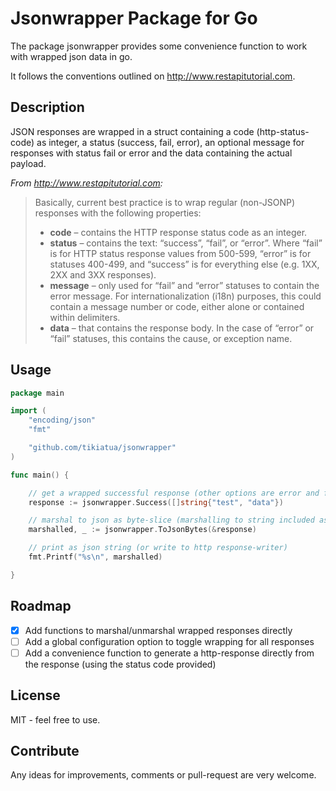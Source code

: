 # Jsonwrapper Package for Go

The package jsonwrapper provides some convenience function to work with
wrapped json data in go.

It follows the conventions outlined on http://www.restapitutorial.com.

## Description
JSON responses are wrapped in a struct containing a code (http-status-code) as integer,
a status (success, fail, error), an optional message for responses with status fail or error
and the data containing the actual payload.

*From http://www.restapitutorial.com:*
> Basically, current best practice is to wrap regular (non-JSONP) responses with the following properties:
> - **code** – contains the HTTP response status code as an integer.
> - **status** – contains the text: “success”, “fail”, or “error”. Where “fail” is for HTTP status response values from 500-599, “error” is for statuses 400-499, and “success” is for everything else (e.g. 1XX, 2XX and 3XX responses).
> - **message** – only used for “fail” and “error” statuses to contain the error message. For internationalization (i18n) purposes, this could contain a message number or code, either alone or contained within delimiters.
> - **data** – that contains the response body. In the case of “error” or “fail” statuses, this contains the cause, or exception name.

## Usage
```go
package main

import (
	"encoding/json"
	"fmt"

	"github.com/tikiatua/jsonwrapper"
)

func main() {

	// get a wrapped successful response (other options are error and fail)
	response := jsonwrapper.Success([]string{"test", "data"})

	// marshal to json as byte-slice (marshalling to string included as well)
	marshalled, _ := jsonwrapper.ToJsonBytes(&response)

	// print as json string (or write to http response-writer)
	fmt.Printf("%s\n", marshalled)

}
```
## Roadmap
- [x] Add functions to marshal/unmarshal wrapped responses directly
- [ ] Add a global configuration option to toggle wrapping for all responses
- [ ] Add a convenience function to generate a http-response directly from the response (using the status code provided)

## License
MIT - feel free to use.

## Contribute
Any ideas for improvements, comments or pull-request are very welcome.
